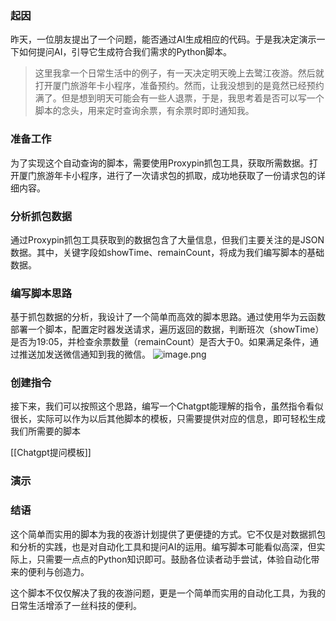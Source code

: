### 起因

昨天，一位朋友提出了一个问题，能否通过AI生成相应的代码。于是我决定演示一下如何提问AI，引导它生成符合我们需求的Python脚本。
> 这里我拿一个日常生活中的例子，有一天决定明天晚上去鹭江夜游。然后就打开厦门旅游年卡小程序，准备预约。然而，让我没想到的是竟然已经预约满了。但是想到明天可能会有一些人退票，于是，我思考着是否可以写一个脚本的念头，用来定时查询余票，有余票时即时通知我。

### 准备工作

为了实现这个自动查询的脚本，需要使用Proxypin抓包工具，获取所需数据。打开厦门旅游年卡小程序，进行了一次请求包的抓取，成功地获取了一份请求包的详细内容。

### 分析抓包数据

通过Proxypin抓包工具获取到的数据包含了大量信息，但我们主要关注的是JSON数据。其中，关键字段如showTime、remainCount，将成为我们编写脚本的基础数据。

### 编写脚本思路

基于抓包数据的分析，我设计了一个简单而高效的脚本思路。通过使用华为云函数部署一个脚本，配置定时器发送请求，遍历返回的数据，判断班次（showTime）是否为19:05，并检查余票数量（remainCount）是否大于0。如果满足条件，通过推送加发送微信通知到我的微信。
![image.png](https://cdn.jsdelivr.net/gh/youyiying/blogs@master/images/202312142334996.png)

### 创建指令
接下来，我们可以按照这个思路，编写一个Chatgpt能理解的指令，虽然指令看似很长，实际可以作为以后其他脚本的模板，只需要提供对应的信息，即可轻松生成我们所需要的脚本

[[Chatgpt提问模板]]

### 演示

### 结语

这个简单而实用的脚本为我的夜游计划提供了更便捷的方式。它不仅是对数据抓包和分析的实践，也是对自动化工具和提问AI的运用。编写脚本可能看似高深，但实际上，只需要一点点的Python知识即可。鼓励各位读者动手尝试，体验自动化带来的便利与创造力。

这个脚本不仅仅解决了我的夜游问题，更是一个简单而实用的自动化工具，为我的日常生活增添了一丝科技的便利。